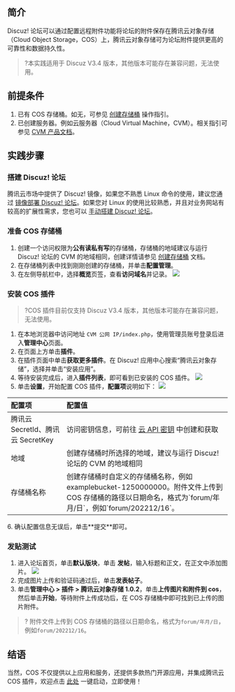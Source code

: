 ## 简介

Discuz! 论坛可以通过配置远程附件功能将论坛的附件保存在腾讯云对象存储（Cloud Object Storage，COS）上，腾讯云对象存储可为论坛附件提供更高的可靠性和数据持久性。

>?本实践适用于 Discuz V3.4 版本，其他版本可能存在兼容问题，无法使用。
>

## 前提条件

1. 已有 COS 存储桶。如无，可参见 [创建存储桶](https://cloud.tencent.com/document/product/436/13309) 操作指引。
2. 已创建服务器。例如云服务器（Cloud Virtual Machine，CVM）。相关指引可参见 [CVM 产品文档](https://cloud.tencent.com/document/product/213)。


## 实践步骤


### 搭建 Discuz! 论坛

腾讯云市场中提供了 Discuz! 镜像，如果您不熟悉 Linux 命令的使用，建议您通过 [镜像部署 Discuz! 论坛](https://cloud.tencent.com/document/product/213/9753)。如果您对 Linux 的使用比较熟悉，并且对业务网站有较高的扩展性需求，您也可以 [手动搭建 Discuz! 论坛](https://cloud.tencent.com/document/product/213/8043)。


### 准备 COS 存储桶

1. 创建一个访问权限为**公有读私有写**的存储桶，存储桶的地域建议与运行 Discuz! 论坛的 CVM 的地域相同，创建详情请参见 [创建存储桶](https://cloud.tencent.com/document/product/436/13309) 文档。
2. 在存储桶列表中找到刚刚创建的存储桶，并单击**配置管理**。
3. 在左侧导航栏中，选择**概览**页签，查看**访问域名**并记录。
![](https://main.qcloudimg.com/raw/e84d246bb9c44ac9647d4d0abae565b6.png)



### 安装 COS 插件


>?COS 插件目前仅支持 Discuz V3.4 版本，其他版本可能存在兼容问题，无法使用。
>


1. 在本地浏览器中访问地址 `CVM 公网 IP/index.php`，使用管理员账号登录后进入**管理中心**页面。
2. 在页面上方单击**插件**。
3. 在插件页面中单击**获取更多插件**。在 Discuz! 应用中心搜索“腾讯云对象存储”，选择并单击“安装应用”。
4. 等待安装完成后，进入**插件列表**，即可看到已安装的 COS 插件。
![](https://qcloudimg.tencent-cloud.cn/raw/a9400929e88c4ee904100d84e7cc8904.png)
5. 单击**设置**，开始配置 COS 插件，**配置项**说明如下：
![](https://qcloudimg.tencent-cloud.cn/raw/e9a09e5c1ee366cdcfea1b12cfe87354.png)
<table>
<thead>
<tr>
<th align="left">配置项</th>
<th align="left">配置值</th>
</tr>
</thead>
<tbody>
<tr>
<td align="left">腾讯云 SecretId、腾讯云 SecretKey</td>
<td align="left">访问密钥信息，可前往 <a href="https://console.cloud.tencent.com/capi">云 API 密钥</a> 中创建和获取</td>
</tr>
<tr>
<td align="left">地域</td>
<td align="left">创建存储桶时所选择的地域，建议与运行 Discuz! 论坛的 CVM 的地域相同</tdz
</tr>
<tr>
<td align="left">存储桶名称</td>
<td align="left">创建存储桶时自定义的存储桶名称，例如 examplebucket-1250000000。附件文件上传到 COS 存储桶的路径以日期命名，格式为`forum/年月/日`，例如`forum/202212/16`。</td>
</tr>
</tbody></table>
6. 确认配置信息无误后，单击**提交**即可。


### 发贴测试


1. 进入论坛首页，单击**默认版块**，单击 **发帖**，输入标题和正文，在正文中添加图片。
![](https://qcloudimg.tencent-cloud.cn/raw/8334924b3da7f2762bb3578003477215.png)
2. 完成图片上传和验证码通过后，单击**发表帖子**。
3. 单击**管理中心 > 插件 > 腾讯云对象存储 1.0.2**，单击**上传图片和附件到 cos**，然后单击**开始**，等待附件上传成功后，在 COS 存储桶中即可找到已上传的图片附件。
>?
>附件文件上传到 COS 存储桶的路径以日期命名，格式为`forum/年月/日`，例如`forum/202212/16`。




## 结语

当然，COS 不仅提供以上应用和服务，还提供多款热门开源应用，并集成腾讯云 COS 插件，欢迎点击 [此处](https://cloud.tencent.com/act/pro/Ecological-aggregation?from=18406) 一键启动，立即使用！

